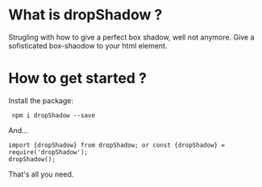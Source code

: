 # What is dropShadow ?

Strugling with how to give a perfect box shadow, well not anymore.
Give a sofisticated box-shaodow to your html element.

# How to get started ?

Install the package:

` npm i dropShadow --save`

And...

```
import {dropShadow} from dropShadow; or const {dropShadow} = require('dropShadow');
dropShadow();
```

That's all you need.
